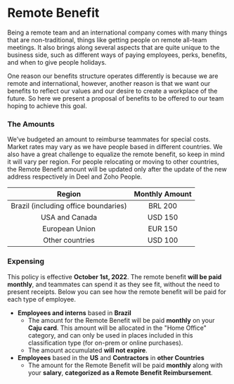# Remote Benefit

Being a remote team and an international company comes with many things that are non-traditional, things like getting people on remote all-team meetings. It also brings along several aspects that are quite unique to the business side, such as different ways of paying employees, perks, benefits, and when to give people holidays.

One reason our benefits structure operates differently is because we are remote and international, however, another reason is that we want our benefits to reflect our values and our desire to create a workplace of the future. So here we present a proposal of benefits to be offered to our team hoping to achieve this goal.

### The Amounts

We’ve budgeted an amount to reimburse teammates for special costs. Market rates may vary as we have people based in different countries. We also have a great challenge to equalize the remote benefit, so keep in mind it will vary per region. For people relocating or moving to other countries, the Remote Benefit amount will be updated only after the update of the new address respectively in Deel and Zoho People.

|                Region                | Monthly Amount |
| :----------------------------------: | :------------: |
| Brazil (including office boundaries) |     BRL 200    |
|            USA and Canada            |     USD 150    |
|            European Union            |     EUR 150    |
|            Other countries           |     USD 100    |

### Expensing

This policy is effective **October 1st, 2022**. The remote benefit **will be paid monthly**, and teammates can spend it as they see fit, without the need to present receipts. Below you can see how the remote benefit will be paid for each type of employee.

* **Employees and interns** based in **Brazil**
  * The amount for the Remote Benefit will be paid **monthly** on your **Caju card**. This amount will be allocated in the "Home Office" category, and can only be used in places included in this classification type (for on-prem or online purchases).
  * The amount accumulated **will not expire**.
* **Employees** based in the **US** and **Contractors** in **other Countries**
  * The amount for the Remote Benefit will be paid **monthly** along with your **salary**, **categorized as a Remote Benefit Reimbursement**.
